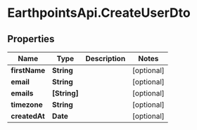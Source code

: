 # EarthpointsApi.CreateUserDto

## Properties

Name | Type | Description | Notes
------------ | ------------- | ------------- | -------------
**firstName** | **String** |  | [optional] 
**email** | **String** |  | [optional] 
**emails** | **[String]** |  | [optional] 
**timezone** | **String** |  | [optional] 
**createdAt** | **Date** |  | [optional] 


